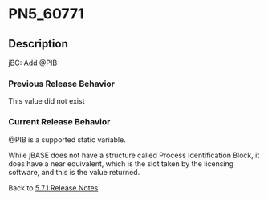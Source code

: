 # PN5_60771

<PageHeader />

## Description

jBC: Add @PIB

### Previous Release Behavior

This value did not exist

### Current Release Behavior

@PIB is a supported static variable.

While jBASE does not have a structure called Process Identification Block, it does have a near equivalent, which is the slot taken by the licensing software, and this is the value returned.

Back to [5.7.1 Release Notes](./../jbase-5.7.1-release-notes/README.md)

<PageFooter />
